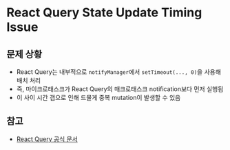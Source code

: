 # React Query State Update Timing Issue

## 문제 상황

- React Query는 내부적으로 `notifyManager`에서 `setTimeout(..., 0)`을 사용해 배치 처리
- 즉, 마이크로태스크가 React Query의 매크로태스크 notification보다 먼저 실행됨
- 이 사이 시간 갭으로 인해 드물게 중복 mutation이 발생할 수 있음

## 참고

- [React Query 공식 문서](https://tanstack.com/query/latest/docs/reference/notifyManager#:~:text=By%20default%2C%20the%20batch%20is%20run%20with%20a%20setTimeout%2C)
